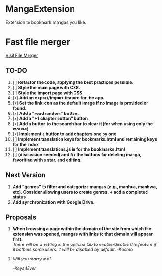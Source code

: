 # MangaExtension
Extension to bookmark mangas you like.

# Fast file merger
[Visit File Merger](https://kosmosama.space/filemerger/)

## TO-DO

1. [ ] **Refactor the code, applying the best practices possible.**
2. [ ] **Style the main page with CSS.**
3. [ ] **Style the import page with CSS.**
4. [x] **Add an export/import feature for the app.**
5. [x] **Set the link icon as the default image if no image is provided or found.**
7. [x] **Add a "read random" button.**
8. [x] **Add a "+1 chapter button" button.**
9. [x] **Add a button to the search bar to clear it (for when using only the mouse).**
10. [x] **Implement a button to add chapters one by one**
11. [ ] **Implement translation keys for bookmarks.html and remaining keys for the index** 
12. [ ] **Implement translations.js in for the bookmarks.html**
12. [ ] **(discussion needed) and fix the buttons for deleting manga, favoriting with a star, and editing.**

## Next Version

1. **Add "genres" to filter and categorize mangas (e.g., manhua, manhwa, etc). Consider allowing users to create genres. + add a completed status**
2. **Add synchronization with Google Drive.**

## Proposals

1. **When browsing a page within the domain of the site from which the extension was opened, mangas with links to that domain will appear first.**  
   *There will be a setting in the options tab to enable/disable this feature if it bothers some users.
   It will be disabled by default.*
   *-Kosmo*
2. *Will you marry me?*
   
   *-Keys4Ever*
